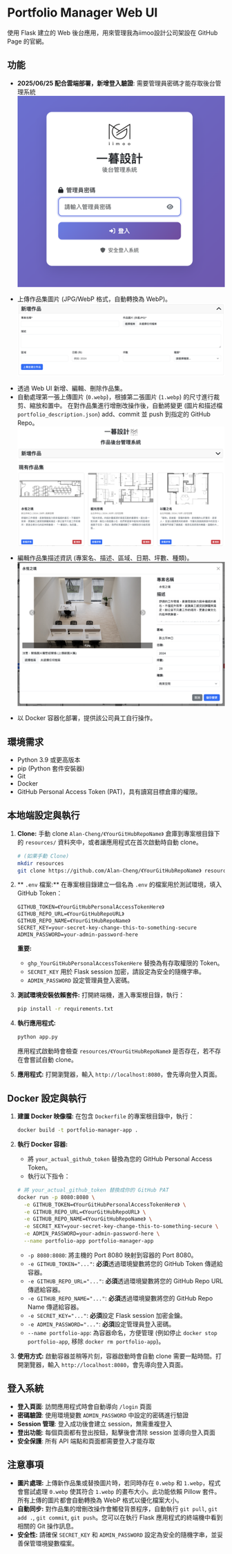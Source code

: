 # Portfolio Manager Web UI

使用 Flask 建立的 Web 後台應用，用來管理我為iimoo設計公司架設在 GitHub Page 的官網。

## 功能

*   **2025/06/25 配合雲端部署，新增登入驗證**: 需要管理員密碼才能存取後台管理系統
![iimoo-後台登入](https://github.com/Alan-Cheng/Iimoo-Design-Portfolio-Manager-Web-UI/blob/master/demo/login.png?raw=true "登入頁面")
>
*   上傳作品集圖片 (JPG/WebP 格式，自動轉換為 WebP)。
![iimoo-後台](https://github.com/Alan-Cheng/Iimoo-Design-Portfolio-Manager-Web-UI/blob/master/demo/upload.png?raw=true "上傳頁面")
>
*   透過 Web UI 新增、編輯、刪除作品集。
*   自動處理第一張上傳圖片 (`0.webp`)，根據第二張圖片 (`1.webp`) 的尺寸進行裁剪、縮放和置中。
在對作品集進行增刪改操作後，自動將變更 (圖片和描述檔 `portfolio_description.json`) add、commit 並 push 到指定的 GitHub Repo。
![iimoo-後台](https://github.com/Alan-Cheng/Iimoo-Design-Portfolio-Manager-Web-UI/blob/master/demo/portfolio.png?raw=true "作品頁面")
>
*   編輯作品集描述資訊 (專案名、描述、區域、日期、坪數、種類)。
![iimoo-後台](https://github.com/Alan-Cheng/Iimoo-Design-Portfolio-Manager-Web-UI/blob/master/demo/edit.png?raw=true "編輯頁面")
>
*   以 Docker 容器化部署，提供該公司員工自行操作。

## 環境需求

*   Python 3.9 或更高版本
*   pip (Python 套件安裝器)
*   Git
*   Docker
*   GitHub Personal Access Token (PAT)，具有讀寫目標倉庫的權限。

## 本地端設定與執行

1.  **Clone:**
    手動 clone `Alan-Cheng/《YourGitHubRepoName》` 倉庫到專案根目錄下的 `resources/` 資料夾中，或者讓應用程式在首次啟動時自動 clone。
    ```bash
    # (如果手動 Clone)
    mkdir resources
    git clone https://github.com/Alan-Cheng/《YourGitHubRepoName》 resources/《YourGitHubRepoName》
    ```

2.  ** `.env` 檔案:**
    在專案根目錄建立一個名為 `.env` 的檔案用於測試環境，填入 GitHub Token：
    ```dotenv
    GITHUB_TOKEN=《YourGitHubPersonalAccessTokenHere》
    GITHUB_REPO_URL=《YourGitHubRepoURL》
    GITHUB_REPO_NAME=《YourGitHubRepoName》
    SECRET_KEY=your-secret-key-change-this-to-something-secure
    ADMIN_PASSWORD=your-admin-password-here
    ```
    **重要:**  
    * `ghp_YourGitHubPersonalAccessTokenHere` 替換為有存取權限的 Token。
    * `SECRET_KEY` 用於 Flask session 加密，請設定為安全的隨機字串。
    * `ADMIN_PASSWORD` 設定管理員登入密碼。

3.  **測試環境安裝依賴套件:**
    打開終端機，進入專案根目錄，執行：
    ```bash
    pip install -r requirements.txt
    ```

4.  **執行應用程式:**
    ```bash
    python app.py
    ```
    應用程式啟動時會檢查 `resources/《YourGitHubRepoName》` 是否存在，若不存在會嘗試自動 clone。

5.  **應用程式:**
    打開瀏覽器，輸入 `http://localhost:8080`，會先導向登入頁面。

## Docker 設定與執行

1.  **建置 Docker 映像檔:**
    在包含 `Dockerfile` 的專案根目錄中，執行：
    ```bash
    docker build -t portfolio-manager-app .
    ```

2.  **執行 Docker 容器:**
    *   將 `your_actual_github_token` 替換為您的 GitHub Personal Access Token。
    *   執行以下指令：
    ```bash
    # 將 your_actual_github_token 替換成你的 GitHub PAT
    docker run -p 8080:8080 \
      -e GITHUB_TOKEN=《YourGitHubPersonalAccessTokenHere》 \
      -e GITHUB_REPO_URL=《YourGitHubRepoURL》 \
      -e GITHUB_REPO_NAME=《YourGitHubRepoName》 \
      -e SECRET_KEY=your-secret-key-change-this-to-something-secure \
      -e ADMIN_PASSWORD=your-admin-password-here \
      --name portfolio-app portfolio-manager-app
    ```
    *   `-p 8080:8080`: 將主機的 Port 8080 映射到容器的 Port 8080。
    *   `-e GITHUB_TOKEN="..."`: **必須**透過環境變數將您的 GitHub Token 傳遞給容器。
    *   `-e GITHUB_REPO_URL="..."`: **必須**透過環境變數將您的 GitHub Repo URL 傳遞給容器。
    *   `-e GITHUB_REPO_NAME="..."`: **必須**透過環境變數將您的 GitHub Repo Name 傳遞給容器。
    *   `-e SECRET_KEY="..."`: **必須**設定 Flask session 加密金鑰。
    *   `-e ADMIN_PASSWORD="..."`: **必須**設定管理員登入密碼。
    *   `--name portfolio-app`: 為容器命名，方便管理 (例如停止 `docker stop portfolio-app`, 移除 `docker rm portfolio-app`)。

3.  **使用方式:**
    啟動容器並稍等片刻，容器啟動時會自動 clone 需要一點時間。打開瀏覽器，輸入 `http://localhost:8080`，會先導向登入頁面。

## 登入系統

*   **登入頁面**: 訪問應用程式時會自動導向 `/login` 頁面
*   **密碼驗證**: 使用環境變數 `ADMIN_PASSWORD` 中設定的密碼進行驗證
*   **Session 管理**: 登入成功後會建立 session，無需重複登入
*   **登出功能**: 每個頁面都有登出按鈕，點擊後會清除 session 並導向登入頁面
*   **安全保護**: 所有 API 端點和頁面都需要登入才能存取

## 注意事項

*   **圖片處理:** 上傳新作品集或替換圖片時，若同時存在 `0.webp` 和 `1.webp`，程式會嘗試處理 `0.webp` 使其符合 `1.webp` 的畫布大小。此功能依賴 Pillow 套件。所有上傳的圖片都會自動轉換為 WebP 格式以優化檔案大小。
*   **自動同步:** 對作品集的增刪改操作會觸發背景程序，自動執行 `git pull`, `git add .`, `git commit`, `git push`。您可以在執行 Flask 應用程式的終端機中看到相關的 Git 操作訊息。
*   **安全性:** 請確保 `SECRET_KEY` 和 `ADMIN_PASSWORD` 設定為安全的隨機字串，並妥善保管環境變數檔案。